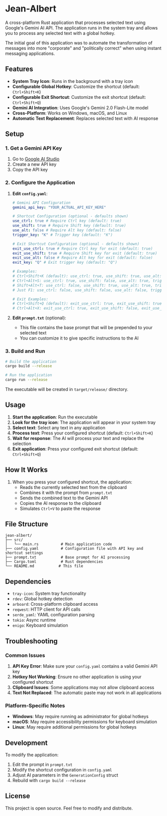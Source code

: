 # Jean-Albert

A cross-platform Rust application that processes selected text using Google's Gemini AI API. The application runs in the system tray and allows you to process any selected text with a global hotkey.

The initial goal of this application was to automate the transformation of messages into more "corporate" and "politically correct" when using instant messaging applications.

## Features

- **System Tray Icon**: Runs in the background with a tray icon
- **Configurable Global Hotkey**: Customize the shortcut (default: `Ctrl+Shift+K`)
- **Configurable Exit Shortcut**: Customize the exit shortcut (default: `Ctrl+Shift+Q`)
- **Gemini AI Integration**: Uses Google's Gemini 2.0 Flash-Lite model
- **Cross-Platform**: Works on Windows, macOS, and Linux
- **Automatic Text Replacement**: Replaces selected text with AI response

## Setup

### 1. Get a Gemini API Key

1. Go to [Google AI Studio](https://makersuite.google.com/app/apikey)
2. Create a new API key
3. Copy the API key

### 2. Configure the Application

1. **Edit `config.yaml`**:

   ```yaml
   # Gemini API Configuration
   gemini_api_key: "YOUR_ACTUAL_API_KEY_HERE"

   # Shortcut Configuration (optional - defaults shown)
   use_ctrl: true # Require Ctrl key (default: true)
   use_shift: true # Require Shift key (default: true)
   use_alt: false # Require Alt key (default: false)
   trigger_key: "K" # Trigger key (default: "K")

   # Exit Shortcut Configuration (optional - defaults shown)
   exit_use_ctrl: true # Require Ctrl key for exit (default: true)
   exit_use_shift: true # Require Shift key for exit (default: true)
   exit_use_alt: false # Require Alt key for exit (default: false)
   exit_key: "Q" # Exit trigger key (default: "Q")

   # Examples:
   # Ctrl+Shift+K (default): use_ctrl: true, use_shift: true, use_alt: false, trigger_key: "K"
   # Ctrl+Alt+S: use_ctrl: true, use_shift: false, use_alt: true, trigger_key: "S"
   # Shift+Alt+T: use_ctrl: false, use_shift: true, use_alt: true, trigger_key: "T"
   # Just F1: use_ctrl: false, use_shift: false, use_alt: false, trigger_key: "1"

   # Exit Examples:
   # Ctrl+Shift+Q (default): exit_use_ctrl: true, exit_use_shift: true, exit_use_alt: false, exit_key: "Q"
   # Ctrl+Alt+X: exit_use_ctrl: true, exit_use_shift: false, exit_use_alt: true, exit_key: "X"
   ```

2. **Edit `prompt.txt`** (optional):
   - This file contains the base prompt that will be prepended to your selected text
   - You can customize it to give specific instructions to the AI

### 3. Build and Run

```bash
# Build the application
cargo build --release

# Run the application
cargo run --release
```

The executable will be created in `target/release/` directory.

## Usage

1. **Start the application**: Run the executable
2. **Look for the tray icon**: The application will appear in your system tray
3. **Select text**: Select any text in any application
4. **Process text**: Press your configured shortcut (default: `Ctrl+Shift+K`)
5. **Wait for response**: The AI will process your text and replace the selection
6. **Exit application**: Press your configured exit shortcut (default: `Ctrl+Shift+Q`)

## How It Works

1. When you press your configured shortcut, the application:
   - Reads the currently selected text from the clipboard
   - Combines it with the prompt from `prompt.txt`
   - Sends the combined text to the Gemini API
   - Copies the AI response to the clipboard
   - Simulates `Ctrl+V` to paste the response

## File Structure

```
jean-albert/
├── src/
│   └── main.rs          # Main application code
├── config.yaml          # Configuration file with API key and shortcut settings
├── prompt.txt           # Base prompt for AI processing
├── Cargo.toml           # Rust dependencies
└── README.md           # This file
```

## Dependencies

- `tray-icon`: System tray functionality
- `rdev`: Global hotkey detection
- `arboard`: Cross-platform clipboard access
- `reqwest`: HTTP client for API calls
- `serde_yaml`: YAML configuration parsing
- `tokio`: Async runtime
- `enigo`: Keyboard simulation

## Troubleshooting

### Common Issues

1. **API Key Error**: Make sure your `config.yaml` contains a valid Gemini API key
2. **Hotkey Not Working**: Ensure no other application is using your configured shortcut
3. **Clipboard Issues**: Some applications may not allow clipboard access
4. **Text Not Replaced**: The automatic paste may not work in all applications

### Platform-Specific Notes

- **Windows**: May require running as administrator for global hotkeys
- **macOS**: May require accessibility permissions for keyboard simulation
- **Linux**: May require additional permissions for global hotkeys

## Development

To modify the application:

1. Edit the prompt in `prompt.txt`
2. Modify the shortcut configuration in `config.yaml`
3. Adjust AI parameters in the `GenerationConfig` struct
4. Rebuild with `cargo build --release`

## License

This project is open source. Feel free to modify and distribute.
